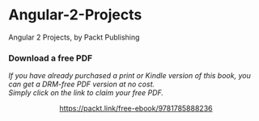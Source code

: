 # Angular-2-Projects
Angular 2 Projects, by Packt Publishing
### Download a free PDF

 <i>If you have already purchased a print or Kindle version of this book, you can get a DRM-free PDF version at no cost.<br>Simply click on the link to claim your free PDF.</i>
<p align="center"> <a href="https://packt.link/free-ebook/9781785888236">https://packt.link/free-ebook/9781785888236 </a> </p>